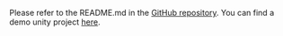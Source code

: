Please refer to the README.md in the [GitHub repository](https://github.com/xVini16x/unity-levelbuilder/).
You can find a demo unity project [here](https://github.com/xVini16x/unity-levelbuilder-testproject).